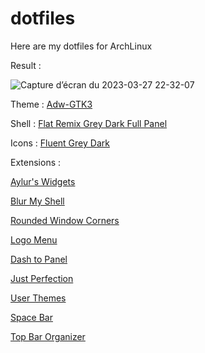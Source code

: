 # dotfiles

Here are my dotfiles for ArchLinux

Result : 

![Capture d’écran du 2023-03-27 22-32-07](https://user-images.githubusercontent.com/82930633/228904219-550876d3-817f-4fdb-8a33-53514c4a4933.png)


Theme : [Adw-GTK3](https://aur.archlinux.org/packages/adw-gtk3)

Shell : [Flat Remix Grey Dark Full Panel](https://www.opendesktop.org/p/1013030)

Icons : [Fluent Grey Dark](https://github.com/vinceliuice/Fluent-icon-theme)

Extensions :

[Aylur's Widgets](https://extensions.gnome.org/extension/5338/aylurs-widgets/)

[Blur My Shell](https://extensions.gnome.org/extension/3193/blur-my-shell/)

[Rounded Window Corners](https://extensions.gnome.org/extension/5237/rounded-window-corners/)

[Logo Menu](https://extensions.gnome.org/extension/4451/logo-menu/)

[Dash to Panel](https://extensions.gnome.org/extension/1160/dash-to-panel/)

[Just Perfection](https://extensions.gnome.org/extension/3843/just-perfection/)

[User Themes](https://extensions.gnome.org/extension/19/user-themes/)

[Space Bar](https://extensions.gnome.org/extension/5090/space-bar/)

[Top Bar Organizer](https://extensions.gnome.org/extension/4356/top-bar-organizer/)
